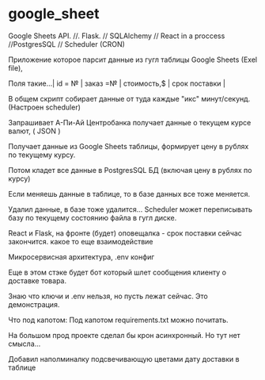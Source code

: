 # google_sheet
Google Sheets API.  //.   Flask. // SQLAlchemy  // React in a proccess //PostgresSQL // Scheduler (CRON)


Приложение которое парсит данные из гугл таблицы Google Sheets (Exel file), 


Поля такие...| id = №	| заказ =№ |	стоимость,$ |	срок поставки	|


В общем скрипт собирает данные от туда каждые "икс" минут/секунд. (Настроен scheduler)


Запрашивает А-Пи-Ай Центробанка получает данные о текущем курсе валют, ( JSON )


Получает данные из Google Sheets таблицы, формирует цену в рублях по текущему курсу.


Потом кладет все данные в PostgresSQL БД (включая цену в рублях по курсу)


Если меняешь данные в таблице, то в базе данных все тоже меняется.


Удалил данные, в базе тоже удалится... Scheduler может переписывать базу по текущему состоянию файла в гугл диске. 

React и Flask, на фронте (будет) оповещалка - срок поставки сейчас закончится. какое то еще взаимодействие

Микросервисная архитектура, .env конфиг

Еще в этом стэке будет бот который шлет сообщения клиенту о доставке товара.

Знаю что ключи и .env нельзя, но пусть лежат сейчас. Это демонстрация.


Что под капотом: 
Под капотом requirements.txt можно почитать.

На большом прод проекте сделал бы крон асинхронный. Но тут нет смысла...






Добавил наполминалку подсвечивающую цветами дату доставки в таблице

